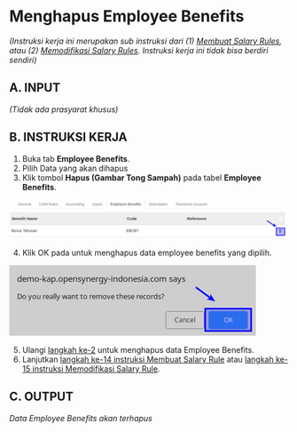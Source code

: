 # Menghapus Employee Benefits

*(Instruksi kerja ini merupakan sub instruksi dari (1) [Membuat Salary Rules](./membuat.md), atau (2) [Memodifikasi Salary Rules](./memodifikasi.md). Instruksi kerja ini tidak bisa berdiri sendiri)*

## A. INPUT

*(Tidak ada prasyarat khusus)*

## B. INSTRUKSI KERJA

1. <a name="l2">Buka</a> tab **Employee Benefits**.
2. Pilih Data yang akan dihapus
3. Klik tombol **Hapus (Gambar Tong Sampah)** pada tabel **Employee Benefits**.

![](../../img/salary-rule/tab-employee-benefits-del.png)

4. Klik OK pada untuk menghapus data employee benefits yang dipilih.

![](../../img/salary-rule/tab-employee-benefits-del-ok.png)

5. Ulangi [langkah ke-2](#l2) untuk menghapus data Employee Benefits.
6. Lanjutkan [langkah ke-14 instruksi Membuat Salary Rule](./membuat.md#l14) atau [langkah ke-15 instruksi Memodifikasi Salary Rule](./memodifikasi.md#l15).

## C. OUTPUT

*Data Employee Benefits akan terhapus*
